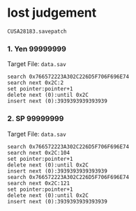 # lost judgement 

`CUSA28183.savepatch`

### 1. Yen 99999999

Target File: `data.sav`

```
search 0x766572223A302C226D5F706F696E74
search next 0x2C:2
set pointer:pointer+1
delete next (0):until 0x2C
insert next (0):3939393939393939
```

### 2. SP 99999999

Target File: `data.sav`

```
search 0x766572223A302C226D5F706F696E74
search next 0x2C:104
set pointer:pointer+1
delete next (0):until 0x2C
insert next (0):3939393939393939
search 0x766572223A302C226D5F706F696E74
search next 0x2C:121
set pointer:pointer+1
delete next (0):until 0x2C
insert next (0):3939393939393939
```

